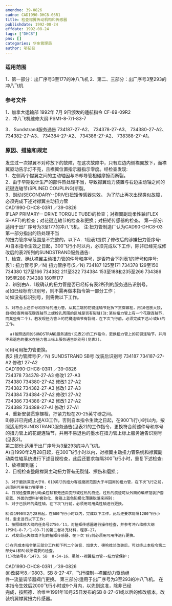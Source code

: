 ```yaml
---
amendno: 39-0826  
cadno: CAD1990-DHC8-03R1  
title: 检查襟翼传动机构和传感器  
publishdate: 1992-08-24  
effdate: 1992-08-24  
tags: ["DHC8"]  
pns: []  
categories: 华东管理局  
author: 邬纪召  
---
```

  
### 适用范围  
1．第一部分：出厂序号3至177的冲八飞机
2．第二、三部分：出厂序号3至293的冲八飞机  
  
<!--more-->  
### 参考文件  
1．加拿大运输部 1992年 7月 9日颁发的适航指令 CF-89-09R2  
2．冲八飞机维修大纲 PSM1-8-7/1-83-7  
  
3． Sundstrand服务通告 734187-27-A2、 734378-27-A3、 734380-27-A2、 734382-27-A3、 734384-27-A2、 734386-27-A2、 738388-27-A1。  
  
### 原因、措施和规定  
发生过一次襟翼不对称放下的故障，在这次故障中，只有左边内侧襟翼放下，而襟翼驱动告示灯不亮，且襟翼位置指示器指示零度。经检查发现:  
    1．左侧两个襟翼之间的主动轴因与冷却导管相碰摩擦而断裂。  
    2．由于早期设计生产的部件热处理不当，导致襟翼动力装置与右边主动轴之间的花键连轴节(SPLINED COUPLING)断裂。  
    3．副动(SECONDARY--DRIVE)扭矩传感器失效。     为了防止再次出现类似故障，必须完成下述对襟翼主动扭力管  
 CAD1990-DHC8-03R1 ／39-0826  
(FLAP PRIMARY-- DRIVE TORQUE TUBE)的检查；对襟翼副动柔性轴(FLEX  
SHAFT)的检查；对花键连轴节的检查和更换；对扭矩传感器的检查。     第一部分:适用于出厂序号为3至177的冲八飞机。 注:扭力管制造厂认为CAD90-DHC8-03第一部分指出的热处理不当  
的扭力管序号范围是不完整的，以下A．1段表1提供了修改后的涉嫌扭力管序号:  
    A)自本指令生效之日起，300飞行小时以内，必须完成以下工作，除非已经完成修改后的表2所列的SUNDSTRAND服务通告:  
    1．检查、确认襟翼主动扭力管的件号和序号，是否符合下列表1的牌号和序号:  
表1 : 扭力管号(P／N) 扭力管序号(S／N) 734187 125至171 734378 129至150 734380 127至166 734382 211至322 734384 153至188和235至266 734386 195至286 734388 160至177  
    2．辨别由A．1段确认的扭力管是否已经标有表2所列的服务通告识别号。  
      a)如已经标有识别号，则不需再做本指令第一部分工作；  
b)如没有标识别号，则需做以下工作。  
  
    3．对符合上述件号和序号的扭力管，从其二端的花键连轴节处拆下贯穿螺栓，用10倍放大镜，目视检查两端花键连轴节上螺栓孔周围的区域是否有裂缝(注:某些扭力管上有一个花键连轴节，而某些有二个)。若发现扭力管上的花键连轴节有裂缝，在下次飞行前，必须完成下述a)或b)的工作。  
  
      a)按照适用的SUNDSTRAND服务通告(见表2)的工作指令，更换扭力管上的花键连轴节，并用不易退色的墨水在扭力管上标上服务通告识别号(见表2)。  
b)用可用扭力管更换。  
表2        扭力管牌号(P／N) SUNDSTRAND SB号 改装后识别号 734187 734187-27-A2  修改1 27-A2  
 CAD1990-DHC8-03R1 ／39-0826  
734378  734378-27-A3   修改1  27-A3  
734380  734380-27-A2   修改1  27-A2  
734382  734382-27-A3   修改1  27-A3  
734384  734384-27-A2   修改1  27-A2  
734386  734386-27-A2   修改1  27-A2  
734388  734388-27-A1   修改1  27-A1  
4．重新安装贯穿螺栓，拧紧力矩在20-25英寸磅之间。  
    B)除非已完成上述A)3工作，否则自本指令生效之日起，在900飞行小时以内，按照适用的SUNDSTRAND服务通告(见表2)的工作指令，更换符合前述件号和序号的扭力管上的花键连轴节，并用不易退色的墨水在扭力管上标上服务通告识别号(见表2)。  
    第二部份:适用于出厂序号为3至293的冲八飞机。  
    A)自1990年2月28日起，在300飞行小时以内，对襟翼主动扭力管系统和襟翼副动柔性轴系统进行下述目视检查，此后还要求每隔300飞行小时，重复下述检查:  
1．放襟翼到底；  
    2．目视检查整段襟翼主动扭力管有无裂缝、擦伤和磨损；  
  
    3．对于磨损深度大于0．010英寸的扭力客或磨损范围大于半园周的扭力管，在下次飞行之前，必须用可用扭力管更换；  
    4．目视检查襟翼付动柔性轴有无扭曲变形或过热的痕迹，过热的痕迹可从外面的编织铠装护套变蓝、外面的塑料护套软化、套箍上蓝色阳极化薄膜脱落来辨别；  
    5．对于已损坏的柔性轴，在下次飞行前，必须用可用柔性轴进行更换。  
  
    B)自1990年2月28日起，在600飞行小时以内，完成以下工作，此后还要求每隔1200飞行小时，重复进行以下工作:  
    1．按照维修大纲的任务号2750／11，对扭矩传感器进行操作检查，并参考冲八维修大纲(PSM1-8-7／1-83-7)的第二卷补充材料，程序-27。  
    2．对发现已失效或卡阻的扭矩传感器，在下次飞行前必须用可用件进行更换。  
  
    C)在完成本指令第三部分工作和下列二个波音．加拿大．德哈维兰改装后，可以终止本指令第二部分A)和B)段所需要的检查。  
    (i)改装号8／1473，SB  8-54-16，吊舱--襟翼扭力管--扭力管保护；  
  
 CAD1990-DHC8-03R1 ／39-0826  
    (ii)改装号8／0803，SB  8-27-47，飞行控制--襟翼动力驱动组  
件--流量调节器阀门更换。     第三部分:适用于出厂序号为3至293的冲八飞机。     在本指令生效后2000飞行小时或9个月内，以先到这准，除非已经  
完成，按照德．哈维兰1991年10月25日发布的SB  8-27-61或以后的修改版本，改装机翼襟翼扭力传感器。  
